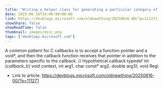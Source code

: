 ```yaml
---
title: "Writing a helper class for generating a particular category of C callback wrappers around C++ methods"
date: 2025-06-16T14:00:00+00:00
link: https://devblogs.microsoft.com/oldnewthing/20250616-00/?p=111271
showShare: false
showReadTime: false
thumbnail: images/misc.png
tags: ["devblogs.microsoft.com"]
---
```

A common pattern for C callbacks is to accept a function pointer and a void*, and then the callback function receives that pointer in addition to the parameters specific to the callback. // Hypothetical callback typedef int (*callback_t)( void* context, int arg1, char const* arg2, double arg3); void Regi

- Link to article: https://devblogs.microsoft.com/oldnewthing/20250616-00/?p=111271
